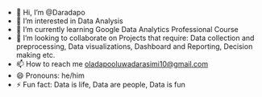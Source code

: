 - 👋 Hi, I’m @Daradapo
- 👀 I’m interested in Data Analysis
- 🌱 I’m currently learning Google Data Analytics Professional Course
- 💞️ I’m looking to collaborate on  Projects that require: Data collection and preprocessing, Data visualizations, Dashboard and Reporting, Decision making etc.
- 📫 How to reach me oladapooluwadarasimi10@gmail.com
- 😄 Pronouns: he/him
- ⚡ Fun fact: Data is life, Data are people, Data is fun

<!---
Daradapo/Daradapo is a ✨ special ✨ repository because its `README.md` (this file) appears on your GitHub profile.
You can click the Preview link to take a look at your changes.
--->
